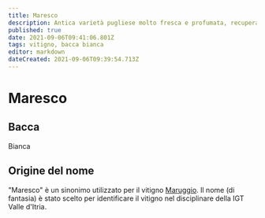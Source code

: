 ```yaml
---
title: Maresco
description: Antica varietà pugliese molto fresca e profumata, recuperata sull'orlo dell'estinzione.
published: true
date: 2021-09-06T09:41:06.801Z
tags: vitigno, bacca bianca
editor: markdown
dateCreated: 2021-09-06T09:39:54.713Z
---
```


# Maresco

## Bacca
Bianca

## Origine del nome
"Maresco" è un sinonimo utilizzato per il vitigno [Maruggio](/vitigni/bacca-bianca/maruggio). Il nome (di fantasia) è stato scelto per identificare il vitigno nel disciplinare della IGT Valle d'Itria.